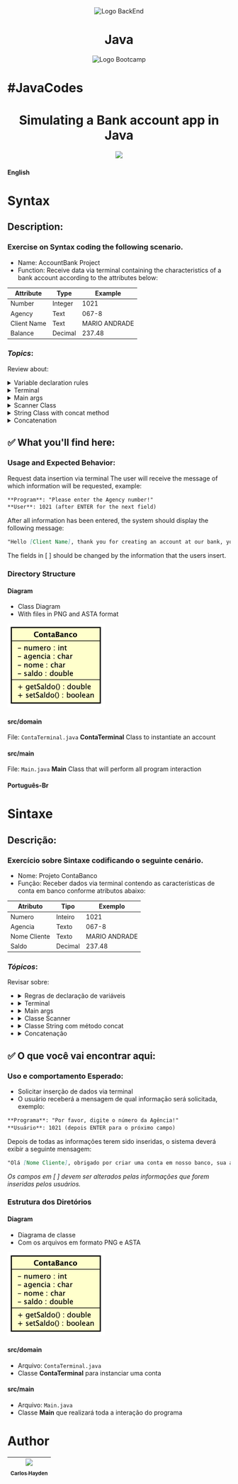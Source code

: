 <div align="center">
<img src="https://hermes.dio.me/tracks/a039b34c-7aa8-4a3d-b765-07c8c837f67a.png" alt="Logo BackEnd" width="80">
<h1>Java</h1>
<img src="https://encrypted-tbn0.gstatic.com/images?q=tbn:ANd9GcSCcxkA70BX5H1N1FFSkncQ-InOpqloUVZLcA&usqp=CAU" alt="Logo Bootcamp" width="220">
</div>

# #JavaCodes



<h1 align="center"> Simulating a Bank account app in Java </h1>



<p align="center">
<img src="http://img.shields.io/static/v1?label=STATUS&message=EM%20DESENVOLVIMENTO&color=GREEN&style=for-the-badge"/>
</p>



#### English 

# Syntax

## Description:

### Exercise on Syntax coding the following scenario.
- Name: AccountBank Project
- Function: Receive data via terminal containing the characteristics of a bank account according to the attributes below:

| Attribute     | Type    | Example       |
| ------------- | ------- | ------------- |
| Number	    | Integer | 1021          |
| Agency	    | Text    | 067-8         |
| Client Name	| Text	  | MARIO ANDRADE |
| Balance	    | Decimal |	237.48        |

### *Topics*:
Review about:

<details><summary>Variable declaration rules</summary></details>
<details><summary>Terminal</summary></details>
<details><summary>Main args</summary></details>
<details><summary>Scanner Class</summary></details>
<details><summary>String Class with concat method</summary></details>
<details><summary>Concatenation</summary></details>


## ✅ What you'll find here:

### Usage and Expected Behavior:
Request data insertion via terminal
The user will receive the message of which information will be requested, example:
```markdown
**Program**: "Please enter the Agency number!"  
**User**: 1021 (after ENTER for the next field)
```

After all information has been entered, the system should display the following message:

```markdown
"Hello [Client Name], thank you for creating an account at our bank, your agency is [Agency], account [Number], and your balance [Balance] is already available for withdrawal".
```

The fields in [ ] should be changed by the information that the users insert.

### Directory Structure
#### Diagram

- Class Diagram
- With files in PNG and ASTA format


<img src="https://github.com/JunhaumHayden/JAVA/blob/main/conta_banco/Diagram/ClassDiagram01.png" alt="Class Diagram" width="220">

#### src/domain

File: `ContaTerminal.java`
**ContaTerminal** Class to instantiate an account

#### src/main

File: `Main.java`
**Main** Class that will perform all program interaction


#### Português-Br
# Sintaxe

## Descrição:

### Exercício sobre Sintaxe codificando o seguinte cenário.

- Nome: Projeto ContaBanco 
- Função: Receber dados via terminal contendo as características de conta em banco conforme atributos abaixo:

| Atributo    |   Tipo	|  Exemplo       |
| ----------- | ------- | -------------- | 
|Numero	      | Inteiro	|  1021          |
|Agencia	  | Texto	|  067-8         |
|Nome Cliente | Texto	|  MARIO ANDRADE | 
|Saldo	      | Decimal	|  237.48        |

### *Tópicos*:

Revisar sobre:
- <details><summary>Regras de declaração de variáveis</summary></details>
- <details><summary>Terminal</summary></details>
- <details><summary>Main args</summary></details>
- <details><summary>Classe Scanner</summary></details>
- <details><summary>Classe String com método concat</summary></details>
- <details><summary>Concatenação</summary></details>

## ✅ O que você vai encontrar aqui:

### Uso e comportamento Esperado:

- Solicitar inserção de dados via terminal
- O usuário receberá a mensagem de qual informação será solicitada, exemplo:

```markdown
**Programa**: "Por favor, digite o número da Agência!"  
**Usuário**: 1021 (depois ENTER para o próximo campo)
```

Depois de todas as informações terem sido inseridas, o sistema deverá exibir a seguinte mensagem:

```markdown
"Olá [Nome Cliente], obrigado por criar uma conta em nosso banco, sua agência é [Agencia], conta [Numero] e seu saldo [Saldo] já está disponível para saque".
```
*Os campos em [ ] devem ser alterados pelas informações que forem inseridas pelos usuários.*


### Estrutura dos Diretórios

#### Diagram
- Diagrama de classe
- Com os arquivos em formato PNG e ASTA
  
<img src="https://github.com/JunhaumHayden/JAVA/blob/main/conta_banco/Diagram/ClassDiagram01.png" alt="Diagrama de Classe" width="220">

#### src/domain
- Arquivo: `ContaTerminal.java`
- Classe **ContaTerminal** para instanciar uma conta

#### src/main
- Arquivo: `Main.java`
- Classe **Main** que realizará toda a interação do programa







# Author

| [<img src="https://avatars.githubusercontent.com/u/79289647?v=4" width=115><br><sub>Carlos Hayden</sub>](https://github.com/JunhaumHayden) |
| :---: |

